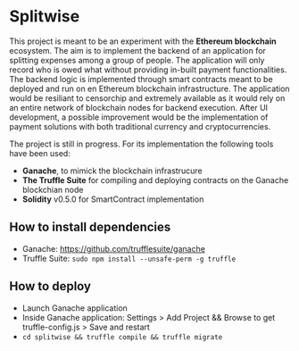 # Splitwise
This project is meant to be an experiment with the **Ethereum blockchain** ecosystem. The aim is to implement the backend of an
application for splitting expenses among a group of people. The application will only record who is owed what without providing 
in-built payment functionalities.  
The backend logic is implemented through smart contracts meant to be deployed and run on en Ethereum blockchain infrastructure.
The application would be resiliant to censorchip and extremely available as it would rely on an entire network of blockchain
nodes for backend execution. After UI development, a possible improvement would be the implementation of payment solutions with
both traditional currency and cryptocurrencies.

The project is still in progress. For its implementation the following tools have been used:
- **Ganache**, to mimick the blockchain infrastrucure
- **The Truffle Suite** for compiling and deploying contracts on the Ganache blockchian node
- **Solidity** v0.5.0 for SmartContract implementation

## How to install dependencies

- Ganache: https://github.com/trufflesuite/ganache
- Truffle Suite: `sudo npm install --unsafe-perm -g truffle`

## How to deploy

- Launch Ganache application
- Inside Ganache application: Settings > Add Project && Browse to get truffle-config.js > Save and restart
- `cd splitwise && truffle compile && truffle migrate`

